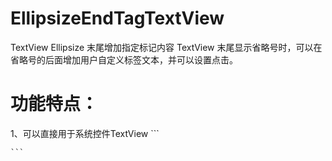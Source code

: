 # EllipsizeEndTagTextView
TextView Ellipsize 末尾增加指定标记内容
  TextView 末尾显示省略号时，可以在省略号的后面增加用户自定义标签文本，并可以设置点击。
  
  
# 功能特点：
  1、可以直接用于系统控件TextView
    ```
    
    ```

